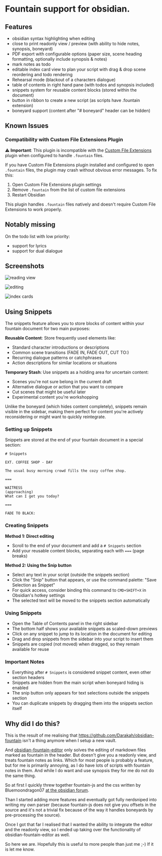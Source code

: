 # Fountain support for obsidian.

## Features

- obsidian syntax highlighting when editing
- close to print readonly view / preview (with ability to hide notes, synopsis, boneyard)
- PDF export with configurable options (paper size, scene heading formatting, optionally include synopsis & notes)
- mark notes as todo
- editable index card view to plan your script with drag & drop scene reordering and todo rendering
- Rehearsal mode (blackout of a characters dialogue)
- table of contents in right hand pane (with todos and synopsis included)
- snippets system for reusable content blocks (stored within the document)
- button in ribbon to create a new script (as scripts have .fountain extension)
- boneyard support (content after "# boneyard" header can be hidden)

## Known Issues

### Compatibility with Custom File Extensions Plugin

⚠️ **Important**: This plugin is incompatible with the [Custom File Extensions](https://obsidian.md/plugins?search=Custom%20File%20Extensions) plugin when configured to handle `.fountain` files.

If you have Custom File Extensions plugin installed and configured to open `.fountain` files, the plugin may crash without obvious error messages. To fix this:

1. Open Custom File Extensions plugin settings
2. Remove `.fountain` from the list of custom file extensions
3. Restart Obsidian

This plugin handles `.fountain` files natively and doesn't require Custom File Extensions to work properly.

## Notably missing

On the todo list with low priority:

- support for lyrics
- support for dual dialogue

## Screenshots

![reading view](https://github.com/user-attachments/assets/56ddc475-4417-4b7b-b916-669cd3e29dce)

![editing](https://github.com/user-attachments/assets/eae1ec17-5fd6-458e-a936-5182c8e4f0da)

![index cards](https://github.com/user-attachments/assets/0f0a7c3b-f7a6-4ad7-a809-75da6991d103)

## Using Snippets

The snippets feature allows you to store blocks of content within your fountain document for two main purposes:

**Reusable Content**: Store frequently used elements like:
- Standard character introductions or descriptions
- Common scene transitions (FADE IN, FADE OUT, CUT TO:)
- Recurring dialogue patterns or catchphrases
- Action descriptions for similar locations or situations

**Temporary Stash**: Use snippets as a holding area for uncertain content:
- Scenes you're not sure belong in the current draft
- Alternative dialogue or action that you want to compare
- Cut scenes that might be useful later
- Experimental content you're workshopping

Unlike the boneyard (which hides content completely), snippets remain visible in the sidebar, making them perfect for content you're actively reconsidering or might want to quickly reintegrate.

### Setting up Snippets

Snippets are stored at the end of your fountain document in a special section:

```fountain
# Snippets

EXT. COFFEE SHOP - DAY

The usual busy morning crowd fills the cozy coffee shop.

===

WAITRESS
(approaching)
What can I get you today?

===

FADE TO BLACK:
```

### Creating Snippets

**Method 1: Direct editing**
- Scroll to the end of your document and add a `# Snippets` section
- Add your reusable content blocks, separating each with `===` (page breaks)

**Method 2: Using the Snip button**
- Select any text in your script (outside the snippets section)
- Click the "Snip" button that appears, or use the command palette: "Save Selection as Snippet"
- For quick access, consider binding this command to `CMD+SHIFT+X` in Obsidian's hotkey settings
- The selected text will be moved to the snippets section automatically

### Using Snippets

- Open the Table of Contents panel in the right sidebar
- The bottom half shows your available snippets as scaled-down previews
- Click on any snippet to jump to its location in the document for editing
- Drag and drop snippets from the sidebar into your script to insert them
- Snippets are copied (not moved) when dragged, so they remain available for reuse

### Important Notes

- Everything after `# Snippets` is considered snippet content, even other section headers
- Snippets are hidden from the main script when boneyard hiding is enabled
- The snip button only appears for text selections outside the snippets section
- You can duplicate snippets by dragging them into the snippets section itself

## Why did I do this?

This is the result of me realising that https://github.com/Darakah/obsidian-fountain isn't a thing
anymore  when I setup a new vault.

And [obsidian-fountain-editor](https://github.com/chuangcaleb/obsidian-fountain-editor) only solves
the editing of markdown files marked as fountain in the header. But doesn't give you a readonly view,
and treats fountain notes as links.  Which for most people is probably a feature, but for me is
primarily annoying, as I do have lots of scripts with fountain notes in them. And while I do want
and use synopsis they for me do not do the same thing.

So at first I quickly threw together fountain-js and the css written by Bluemoondragon07
[at the obsidian forum](https://forum.obsidian.md/t/pro-screenwriting-snippet-write-screenplays-in-markdown-fountain-plugin-styling-canvas-index-cards-and-well-formatted-export/62477).

Than I started adding more features  and eventually got fully nerdsniped into writing my
own parser (because fountain-js does not give you offsets in the source and it's not
a trivial fix because of the way it handles boneyards by pre-processing the source).

Once I got that far I realised that I wanted the ability to integrate the editor and the
readonly view, so I ended up taking over the functionality of obsidian-fountain-editor
as well.

So here we are. Hopefully this is useful to more people than just me ;-) If it is let me know.
